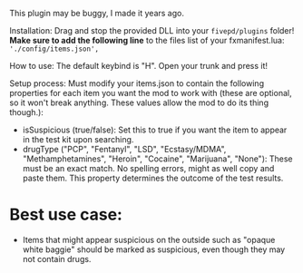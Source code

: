 ﻿This plugin may be buggy, I made it years ago.

Installation: Drag and stop the provided DLL into your `fivepd/plugins` folder! **Make sure to add the following line** to the files list of your fxmanifest.lua: `'./config/items.json',`

How to use: The default keybind is "H". Open your trunk and press it!

Setup process: Must modify your items.json to contain the following properties for each item you want the mod to work with (these are optional, so it won't break anything. These values allow the mod to do its thing though.):
- isSuspicious (true/false): Set this to true if you want the item to appear in the test kit upon searching.
- drugType ("PCP", "Fentanyl", "LSD", "Ecstasy/MDMA", "Methamphetamines", "Heroin", "Cocaine", "Marijuana", "None"): These must be an exact match. No spelling errors, might as well copy and paste them. This property determines the outcome of the test results.

# Best use case:
- Items that might appear suspicious on the outside such as "opaque white baggie" should be marked as suspicious, even though they may not contain drugs.